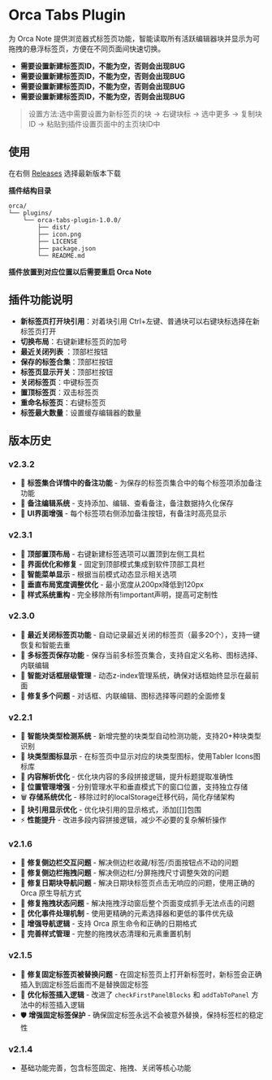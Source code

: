 # Orca Tabs Plugin

为 Orca Note 提供浏览器式标签页功能，智能读取所有活跃编辑器块并显示为可拖拽的悬浮标签页，方便在不同页面间快速切换。

- **需要设置新建标签页ID，不能为空，否则会出现BUG**
- **需要设置新建标签页ID，不能为空，否则会出现BUG**
- **需要设置新建标签页ID，不能为空，否则会出现BUG**
- **需要设置新建标签页ID，不能为空，否则会出现BUG**


> 设置方法:选中需要设置为新标签页的块 → 右键块标 → 选中更多 → 复制块ID → 粘贴到插件设置页面中的主页块ID中
## 使用

在右侧 [Releases](https://github.com/SaXz2/orca-tabs-plugin/releases) 选择最新版本下载

**插件结构目录**
```
orca/
└── plugins/
    └── orca-tabs-plugin-1.0.0/
        ├── dist/
        ├── icon.png
        ├── LICENSE
        ├── package.json
        └── README.md
```

**插件放置到对应位置以后需要重启 Orca Note**


## **插件功能说明**


- **新标签页打开块引用**：对着块引用 Ctrl+左键、普通块可以右键块标选择在新标签页打开
-  **切换布局**：右键新建标签页的加号
-  **最近关闭列表** ：顶部栏按钮
-  **保存的标签合集**：顶部栏按钮
-  **标签页显示开关**：顶部栏按钮
-  **关闭标签页**：中键标签页
-  **置顶标签页**：双击标签页
-  **重命名标签页**：右键标签页
-  **标签最大数量**：设置缓存编辑器的数量


## 版本历史

### v2.3.2
- 🚀 **标签集合详情中的备注功能** - 为保存的标签页集合中的每个标签项添加备注功能
- 💭 **备注编辑系统** - 支持添加、编辑、查看备注，备注数据持久化保存
- 🎨 **UI界面增强** - 每个标签项右侧添加备注按钮，有备注时高亮显示

### v2.3.1
- 🚀 **顶部置顶布局** - 右键新建标签选项可以置顶到左侧工具栏
- 🔧 **界面优化和修复** - 固定到顶部模式集成到软件顶部工具栏
- 🎯 **智能菜单显示** - 根据当前模式动态显示相关选项
- 📏 **垂直布局宽度调整优化** - 最小宽度从200px降低到120px
- 🎨 **样式系统重构** - 完全移除所有!important声明，提高可定制性

### v2.3.0
- 🚀 **最近关闭标签页功能** - 自动记录最近关闭的标签页（最多20个），支持一键恢复和智能去重
- 💾 **多标签页保存功能** - 保存当前多标签页集合，支持自定义名称、图标选择、内联编辑
- 🎯 **智能对话框层级管理** - 动态z-index管理系统，确保对话框始终显示在最前面
- 🐛 **修复多个问题** - 对话框、内联编辑、图标选择等问题的全面修复

### v2.2.1
- 🚀 **智能块类型检测系统** - 新增完整的块类型自动检测功能，支持20+种块类型识别
- 🎨 **块类型图标显示** - 在标签页中显示对应的块类型图标，使用Tabler Icons图标库
- 🔧 **内容解析优化** - 优化块内容的多段拼接逻辑，提升标题提取准确性
- 📍 **位置管理增强** - 分别管理水平和垂直模式下的窗口位置，支持独立存储
- 🗑️ **存储系统优化** - 移除过时的localStorage迁移代码，简化存储架构
- 🔗 **块引用显示优化** - 优化块引用的显示格式，添加[[]]包围
- ⚡ **性能提升** - 改进多段内容拼接逻辑，减少不必要的复杂解析操作

### v2.1.6
- 🐛 **修复侧边栏交互问题** - 解决侧边栏收藏/标签/页面按钮点不动的问题
- 🐛 **修复侧边栏拖拽问题** - 解决侧边栏/分屏拖拽尺寸调整失效的问题
- 🐛 **修复日期块导航问题** - 解决日期块标签页点击无响应的问题，使用正确的 Orca 原生导航方式
- 🐛 **修复拖拽状态问题** - 解决拖拽浮动窗后整个页面变成抓手无法点击的问题
- 🔧 **优化事件处理机制** - 使用更精确的元素选择器和更低的事件优先级
- 🔧 **增强导航逻辑** - 支持 Orca 原生命令和正确的日期格式
- 🔧 **完善样式管理** - 完整的拖拽状态清理和元素重置机制

### v2.1.5
- 🐛 **修复固定标签页被替换问题** - 在固定标签页上打开新标签时，新标签会正确插入到固定标签后面而不是替换固定标签
- 🔧 **优化标签插入逻辑** - 改进了 `checkFirstPanelBlocks` 和 `addTabToPanel` 方法中的标签插入逻辑
- 🛡️ **增强固定标签保护** - 确保固定标签永远不会被意外替换，保持标签栏的稳定性

### v2.1.4
- 基础功能完善，包含标签固定、拖拽、关闭等核心功能







